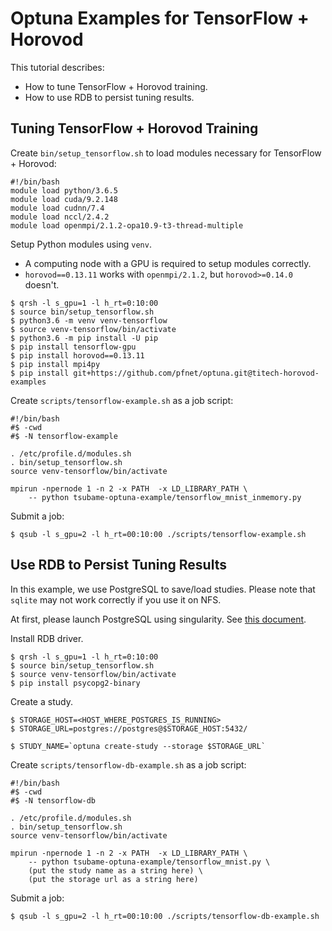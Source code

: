 # Optuna Examples for TensorFlow + Horovod

This tutorial describes:

- How to tune TensorFlow + Horovod training.
- How to use RDB to persist tuning results.


## Tuning TensorFlow + Horovod Training

Create `bin/setup_tensorflow.sh` to load modules necessary for TensorFlow + Horovod:

```console
#!/bin/bash
module load python/3.6.5
module load cuda/9.2.148
module load cudnn/7.4
module load nccl/2.4.2
module load openmpi/2.1.2-opa10.9-t3-thread-multiple
```

Setup Python modules using `venv`.
- A computing node with a GPU is required to setup modules correctly.
- `horovod==0.13.11` works with `openmpi/2.1.2`, but `horovod>=0.14.0` doesn't.

```console
$ qrsh -l s_gpu=1 -l h_rt=0:10:00
$ source bin/setup_tensorflow.sh
$ python3.6 -m venv venv-tensorflow
$ source venv-tensorflow/bin/activate
$ python3.6 -m pip install -U pip
$ pip install tensorflow-gpu
$ pip install horovod==0.13.11
$ pip install mpi4py
$ pip install git+https://github.com/pfnet/optuna.git@titech-horovod-examples
```

Create `scripts/tensorflow-example.sh` as a job script:

```console
#!/bin/bash
#$ -cwd
#$ -N tensorflow-example

. /etc/profile.d/modules.sh
. bin/setup_tensorflow.sh
source venv-tensorflow/bin/activate

mpirun -npernode 1 -n 2 -x PATH  -x LD_LIBRARY_PATH \
    -- python tsubame-optuna-example/tensorflow_mnist_inmemory.py
```

Submit a job:

```console
$ qsub -l s_gpu=2 -l h_rt=00:10:00 ./scripts/tensorflow-example.sh
```


## Use RDB to Persist Tuning Results

In this example, we use PostgreSQL to save/load studies.
Please note that `sqlite` may not work correctly if you use it on NFS.

At first, please launch PostgreSQL using singularity. See [this document](./README.md).

Install RDB driver.

```console
$ qrsh -l s_gpu=1 -l h_rt=0:10:00
$ source bin/setup_tensorflow.sh
$ source venv-tensorflow/bin/activate
$ pip install psycopg2-binary
```

Create a study.

```console
$ STORAGE_HOST=<HOST_WHERE_POSTGRES_IS_RUNNING>
$ STORAGE_URL=postgres://postgres@$STORAGE_HOST:5432/

$ STUDY_NAME=`optuna create-study --storage $STORAGE_URL`
```

Create `scripts/tensorflow-db-example.sh` as a job script:

```console
#!/bin/bash
#$ -cwd
#$ -N tensorflow-db

. /etc/profile.d/modules.sh
. bin/setup_tensorflow.sh
source venv-tensorflow/bin/activate

mpirun -npernode 1 -n 2 -x PATH  -x LD_LIBRARY_PATH \
    -- python tsubame-optuna-example/tensorflow_mnist.py \
    (put the study name as a string here) \
    (put the storage url as a string here)
```

Submit a job:

```console
$ qsub -l s_gpu=2 -l h_rt=00:10:00 ./scripts/tensorflow-db-example.sh
```
